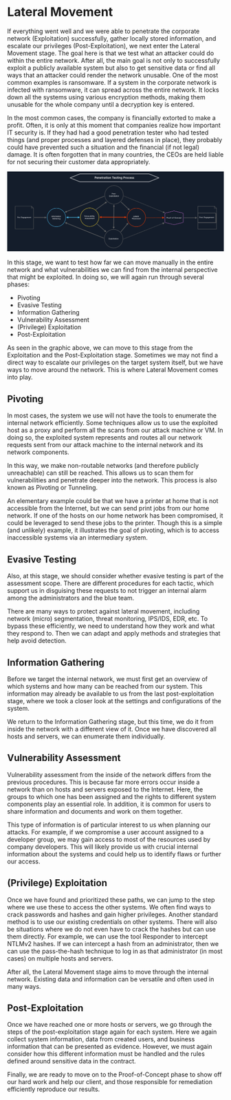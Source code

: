 # Lateral Movement

If everything went well and we were able to penetrate the corporate network (Exploitation) successfully, gather locally stored information, and escalate our privileges (Post-Exploitation), we next enter the Lateral Movement stage. The goal here is that we test what an attacker could do within the entire network. After all, the main goal is not only to successfully exploit a publicly available system but also to get sensitive data or find all ways that an attacker could render the network unusable. One of the most common examples is ransomware. If a system in the corporate network is infected with ransomware, it can spread across the entire network. It locks down all the systems using various encryption methods, making them unusable for the whole company until a decryption key is entered.

In the most common cases, the company is financially extorted to make a profit. Often, it is only at this moment that companies realize how important IT security is. If they had had a good penetration tester who had tested things (and proper processes and layered defenses in place), they probably could have prevented such a situation and the financial (if not legal) damage. It is often forgotten that in many countries, the CEOs are held liable for not securing their customer data appropriately.

![alt text](/Images/image-134.png)

In this stage, we want to test how far we can move manually in the entire network and what vulnerabilities we can find from the internal perspective that might be exploited. In doing so, we will again run through several phases:

- Pivoting
- Evasive Testing
- Information Gathering
- Vulnerability Assessment
- (Privilege) Exploitation
- Post-Exploitation

As seen in the graphic above, we can move to this stage from the Exploitation and the Post-Exploitation stage. Sometimes we may not find a direct way to escalate our privileges on the target system itself, but we have ways to move around the network. This is where Lateral Movement comes into play.

## Pivoting

In most cases, the system we use will not have the tools to enumerate the internal network efficiently. Some techniques allow us to use the exploited host as a proxy and perform all the scans from our attack machine or VM. In doing so, the exploited system represents and routes all our network requests sent from our attack machine to the internal network and its network components.

In this way, we make non-routable networks (and therefore publicly unreachable) can still be reached. This allows us to scan them for vulnerabilities and penetrate deeper into the network. This process is also known as Pivoting or Tunneling.

An elementary example could be that we have a printer at home that is not accessible from the Internet, but we can send print jobs from our home network. If one of the hosts on our home network has been compromised, it could be leveraged to send these jobs to the printer. Though this is a simple (and unlikely) example, it illustrates the goal of pivoting, which is to access inaccessible systems via an intermediary system.

## Evasive Testing

Also, at this stage, we should consider whether evasive testing is part of the assessment scope. There are different procedures for each tactic, which support us in disguising these requests to not trigger an internal alarm among the administrators and the blue team.

There are many ways to protect against lateral movement, including network (micro) segmentation, threat monitoring, IPS/IDS, EDR, etc. To bypass these efficiently, we need to understand how they work and what they respond to. Then we can adapt and apply methods and strategies that help avoid detection.

## Information Gathering

Before we target the internal network, we must first get an overview of which systems and how many can be reached from our system. This information may already be available to us from the last post-exploitation stage, where we took a closer look at the settings and configurations of the system.

We return to the Information Gathering stage, but this time, we do it from inside the network with a different view of it. Once we have discovered all hosts and servers, we can enumerate them individually.

## Vulnerability Assessment

Vulnerability assessment from the inside of the network differs from the previous procedures. This is because far more errors occur inside a network than on hosts and servers exposed to the Internet. Here, the groups to which one has been assigned and the rights to different system components play an essential role. In addition, it is common for users to share information and documents and work on them together.

This type of information is of particular interest to us when planning our attacks. For example, if we compromise a user account assigned to a developer group, we may gain access to most of the resources used by company developers. This will likely provide us with crucial internal information about the systems and could help us to identify flaws or further our access.

## (Privilege) Exploitation

Once we have found and prioritized these paths, we can jump to the step where we use these to access the other systems. We often find ways to crack passwords and hashes and gain higher privileges. Another standard method is to use our existing credentials on other systems. There will also be situations where we do not even have to crack the hashes but can use them directly. For example, we can use the tool Responder to intercept NTLMv2 hashes. If we can intercept a hash from an administrator, then we can use the pass-the-hash technique to log in as that administrator (in most cases) on multiple hosts and servers.

After all, the Lateral Movement stage aims to move through the internal network. Existing data and information can be versatile and often used in many ways.

## Post-Exploitation

Once we have reached one or more hosts or servers, we go through the steps of the post-exploitation stage again for each system. Here we again collect system information, data from created users, and business information that can be presented as evidence. However, we must again consider how this different information must be handled and the rules defined around sensitive data in the contract.

Finally, we are ready to move on to the Proof-of-Concept phase to show off our hard work and help our client, and those responsible for remediation efficiently reproduce our results.
